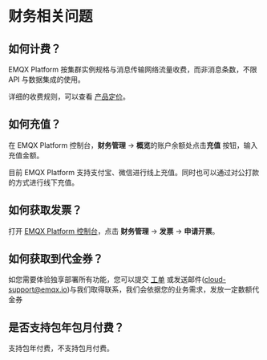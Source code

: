 # 财务相关问题

## 如何计费？
EMQX Platform 按集群实例规格与消息传输网络流量收费，而非消息条数，不限 API 与数据集成的使用。

详细的收费规则，可以查看 [产品定价](../price/pricing.md)。

## 如何充值？

在 EMQX Platform 控制台，**财务管理** -> **概览**的账户余额处点击**充值** 按钮，输入充值金额。

目前 EMQX Platform 支持支付宝、微信进行线上充值。同时也可以通过对公打款的方式进行线下充值。

## 如何获取发票？

打开 [EMQX Platform 控制台](https://cloud.emqx.com/console)，点击 **财务管理** -> **发票** -> **申请开票**。

## 如何获取到代金券？

如您需要体验独享部署所有功能，您可以提交 [工单](../feature/tickets.md) 或发送邮件(cloud-support@emqx.io)与我们取得联系，我们会依据您的业务需求，发放一定数额代金券

## 是否支持包年包月付费？
支持包年付费，不支持包月付费。

